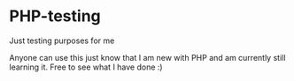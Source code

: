 PHP-testing
===========

Just testing purposes for me 

Anyone can use this just know that I am new with PHP and am currently still learning it. Free to see what I have done :)
